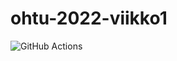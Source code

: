 # ohtu-2022-viikko1

![GitHub Actions](https://github.com/annalumi/ohtu-2022-viikko1/workflows/CI/badge.svg)
